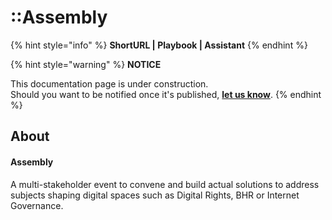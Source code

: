 # ::Assembly

{% hint style="info" %}
**ShortURL | Playbook | Assistant**
{% endhint %}



{% hint style="warning" %}
**NOTICE**

This documentation page is under construction.\
Should you want to be notified once it's published, [**let us know**](https://tiof.click/TIOFTarianUpdatesService).
{% endhint %}

## About



#### Assembly

A multi-stakeholder event to convene and build actual solutions to address subjects shaping digital spaces such as Digital Rights, BHR or Internet Governance.
